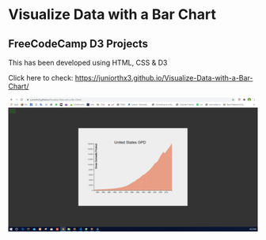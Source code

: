 # Visualize Data with a Bar Chart

## FreeCodeCamp D3 Projects

This has been developed using HTML, CSS & D3

Click here to check: https://juniorthx3.github.io/Visualize-Data-with-a-Bar-Chart/

![Image](\CaptureAA.png)
